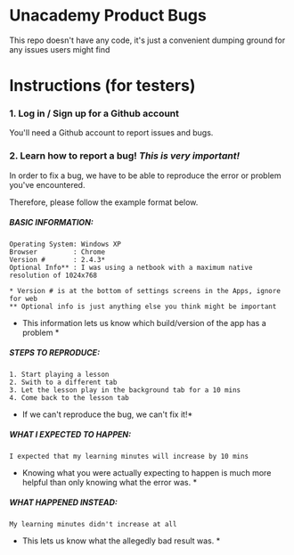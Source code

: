 Unacademy Product Bugs
==========

This repo doesn't have any code, it's just a convenient dumping ground for any issues users might find

# Instructions (for testers)

### 1. Log in / Sign up for a Github account
You'll need a Github account to report issues and bugs.

### 2. Learn how to report a bug! *This is very important!*

In order to fix a bug, we have to be able to reproduce the error or problem you've encountered.

Therefore, please follow the example format below.

##### BASIC INFORMATION:
```
Operating System: Windows XP
Browser         : Chrome
Version #       : 2.4.3*
Optional Info** : I was using a netbook with a maximum native resolution of 1024x768

* Version # is at the bottom of settings screens in the Apps, ignore for web
** Optional info is just anything else you think might be important
```

* This information lets us know which build/version of the app has a problem *

##### STEPS TO REPRODUCE:
```
1. Start playing a lesson
2. Swith to a different tab
3. Let the lesson play in the background tab for a 10 mins
4. Come back to the lesson tab
```

* If we can't reproduce the bug, we can't fix it!*

##### WHAT I EXPECTED TO HAPPEN:
```
I expected that my learning minutes will increase by 10 mins
```

* Knowing what you were actually expecting to happen is much more helpful than only knowing what the error was. *

##### WHAT HAPPENED INSTEAD:
```
My learning minutes didn't increase at all
```

* This lets us know what the allegedly bad result was. *
